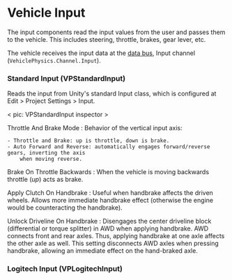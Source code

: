 # Vehicle Input

The input components read the input values from the user and passes them to the vehicle. This
includes steering, throttle, brakes, gear lever, etc.

The vehicle receives the input data at the [data bus](../advanced/databus-reference.md),
Input channel (`VehiclePhysics.Channel.Input`).

### Standard Input (VPStandardInput)

Reads the input from Unity's standard Input class, which is configured at Edit > Project Settings >
Input.

< pic: VPStandardInput inspector >

Throttle And Brake Mode
:	Behavior of the vertical input axis:

	- Throttle and Brake: up is throttle, down is brake.
	- Auto Forward and Reverse: automatically engages forward/reverse gears, inverting the axis
		when moving reverse.

Brake On Throttle Backwards
:	When the vehicle is moving backwards throttle (_up_) acts as brake.

Apply Clutch On Handbrake
:	Useful when handbrake affects the driven wheels. Allows more immediate handbrake effect
	(otherwise the engine would be counteracting the handbrake).

Unlock Driveline On Handbrake
:	Disengages the center driveline block (differential or torque splitter) in AWD when applying
	handbrake. AWD connects front and rear axles. Thus, applying handbrake at one axle
	affects the other axle as well. This setting disconnects AWD axles when pressing handbrake,
	allowing an immediate effect on the hand-braked axle.



### Logitech Input (VPLogitechInput)

